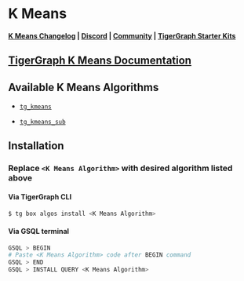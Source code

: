 
# K Means

#### [K Means Changelog](https://github.com/tigergraph/gsql-graph-algorithms/blob/master/algorithms/Community/k_means/CHANGELOG.md) | [Discord](https://discord.gg/vFbmPyvJJN) | [Community](https://community.tigergraph.com) | [TigerGraph Starter Kits](https://github.com/zrougamed/TigerGraph-Starter-Kits-Parser)

## [TigerGraph K Means Documentation](https://docs.tigergraph.com/graph-ml/current/classification-algorithms/)

## Available K Means Algorithms 

* [`tg_kmeans`](https://github.com/tigergraph/gsql-graph-algorithms/blob/master/algorithms/Community/k_means/tg_kmeans.gsql)

* [`tg_kmeans_sub`](https://github.com/tigergraph/gsql-graph-algorithms/blob/master/algorithms/Community/k_means/tg_kmeans_sub.gsql)

## Installation 

### Replace `<K Means Algorithm>` with desired algorithm listed above 

#### Via TigerGraph CLI

```bash
$ tg box algos install <K Means Algorithm>
```

#### Via GSQL terminal

```bash
GSQL > BEGIN
# Paste <K Means Algorithm> code after BEGIN command
GSQL > END 
GSQL > INSTALL QUERY <K Means Algorithm>
```
